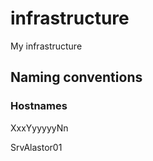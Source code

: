 # infrastructure
My infrastructure

## Naming conventions
### Hostnames
XxxYyyyyyNn

SrvAlastor01



